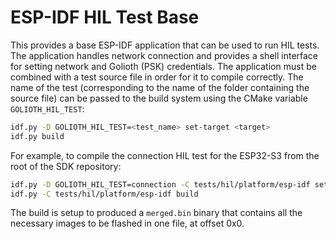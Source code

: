 # ESP-IDF HIL Test Base

This provides a base ESP-IDF application that can be used to run HIL tests. The
application handles network connection and provides a shell interface for
setting network and Golioth (PSK) credentials. The application must be combined
with a test source file in order for it to compile correctly. The name of the
test (corresponding to the name of the folder containing the source file) can
be passed to the build system using the CMake variable `GOLIOTH_HIL_TEST`:

```sh
idf.py -D GOLIOTH_HIL_TEST=<test_name> set-target <target>
idf.py build
```

For example, to compile the connection HIL test for the ESP32-S3 from the
root of the SDK repository:

```sh
idf.py -D GOLIOTH_HIL_TEST=connection -C tests/hil/platform/esp-idf set-target esp32s3
idf.py -C tests/hil/platform/esp-idf build
```

The build is setup to produced a `merged.bin` binary that contains all the
necessary images to be flashed in one file, at offset 0x0.
